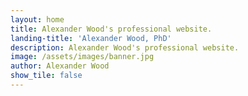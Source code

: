 ```yaml
---
layout: home
title: Alexander Wood's professional website. 
landing-title: 'Alexander Wood, PhD'
description: Alexander Wood's professional website.
image: /assets/images/banner.jpg
author: Alexander Wood
show_tile: false
---
```

